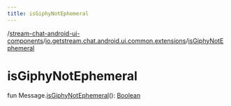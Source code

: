 ```yaml
---
title: isGiphyNotEphemeral
---
```

/[stream-chat-android-ui-components](../index.md)/[io.getstream.chat.android.ui.common.extensions](index.md)/[isGiphyNotEphemeral](isGiphyNotEphemeral.md)  
  
  
  
# isGiphyNotEphemeral  
fun Message.[isGiphyNotEphemeral](isGiphyNotEphemeral.md)(): [Boolean](https://kotlinlang.org/api/latest/jvm/stdlib/kotlin/-boolean/index.html)
